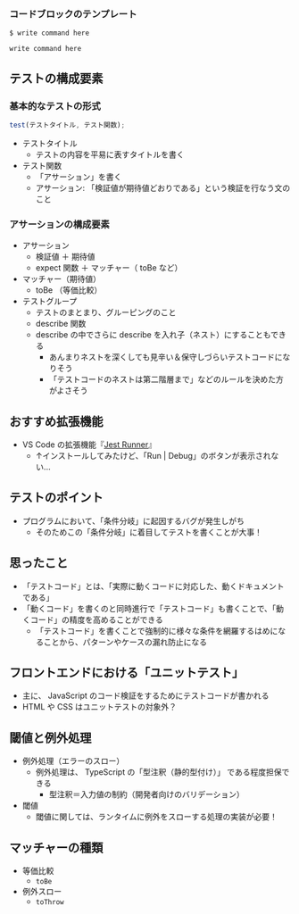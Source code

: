 ### コードブロックのテンプレート
`$ write command here`
```Shell
write command here
```

## テストの構成要素
### 基本的なテストの形式
```TypeScript
test(テストタイトル, テスト関数);
```

- テストタイトル
	- テストの内容を平易に表すタイトルを書く
- テスト関数
	- 「アサーション」を書く
	- アサーション: 「検証値が期待値どおりである」という検証を行なう文のこと

### アサーションの構成要素
- アサーション
	- 検証値 ＋ 期待値
	- expect 関数 ＋ マッチャー（ toBe など）
- マッチャー（期待値）
	- toBe （等価比較）
- テストグループ
	- テストのまとまり、グルーピングのこと
	- describe 関数
	- describe の中でさらに describe を入れ子（ネスト）にすることもできる
		- あんまりネストを深くしても見辛い＆保守しづらいテストコードになりそう
		- 「テストコードのネストは第二階層まで」などのルールを決めた方がよさそう

## おすすめ拡張機能
- VS Code の拡張機能『[Jest Runner](https://marketplace.visualstudio.com/items?itemName=firsttris.vscode-jest-runner)』
	- ↑インストールしてみたけど、「Run | Debug」のボタンが表示されない...

## テストのポイント
- プログラムにおいて、「条件分岐」に起因するバグが発生しがち
	- そのためこの「条件分岐」に着目してテストを書くことが大事！

## 思ったこと
- 「テストコード」とは、「実際に動くコードに対応した、動くドキュメントである」
- 「動くコード」を書くのと同時進行で「テストコード」も書くことで、「動くコード」の精度を高めることができる
	- 「テストコード」を書くことで強制的に様々な条件を網羅するはめになることから、パターンやケースの漏れ防止になる

## フロントエンドにおける「ユニットテスト」
- 主に、 JavaScript のコード検証をするためにテストコードが書かれる
- HTML や CSS はユニットテストの対象外？

## 閾値と例外処理
- 例外処理（エラーのスロー）
	- 例外処理は、 TypeScript の「型注釈（静的型付け）」 である程度担保できる
		- 型注釈＝入力値の制約（開発者向けのバリデーション）
- 閾値
	- 閾値に関しては、ランタイムに例外をスローする処理の実装が必要！

## マッチャーの種類
- 等価比較
	- `toBe`
- 例外スロー
	- `toThrow`








